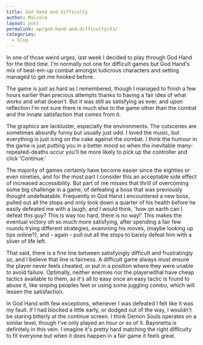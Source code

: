 ```yaml
---
title: God Hand and difficulty
author: Malcolm
layout: post
permalink: wp/god-hand-and-difficulty/43/
categories:
  - blog
---
```

In one of those weird urges, last week I decided to play through God Hand for the third time. I'm normally not one for difficult games but God Hand's mix of beat-em-up combat amongst ludicrous characters and setting managed to get me hooked before.

The game is just as hard as I remembered, though I managed to finish a few hours earlier than precious attempts thanks to having a fair idea of what works and what doesn't. But it was still as satisfying as ever, and upon reflection I'm not sure there is much else to the game other than the combat and the innate satisfaction that comes from it.

The graphics are lackluster, especially the environments. The cutscenes are sometimes absurdly funny but usually just odd. I loved the music, but everything is just icing on the cake against the combat. I think the humour in the game is just putting you in a better mood so when the inevitable many-repeated-deaths occur you'll be more likely to pick up the controller and click 'Continue.'

The majority of games certainly have become easier since the eighties or even nineties, and for the most part I consider this an acceptable side effect of increased accessibility. But part of me misses that thrill of overcoming some big challenge in a game, of defeating a boss that was previously thought undefeatable. Frequently in God Hand I encountered a new boss, pulled out all the stops and only took down a quarter of his health before he easily defeated me with a laugh, and I would think, 'how on earth can I defeat this guy? This is way too hard, there is no way!' This makes the eventual victory oh so much more satisfying, after spending a fair few rounds trying different strategies, examining his moves, (maybe looking up tips online?), and - again - pull out all the stops to barely defeat him with a sliver of life left.

That said, there is a fine line between satisfyingly difficult and frustratingly so, and I believe that line is fairness. A difficult game always must ensure the player never feels cheated, or put in a position where they were unable to avoid failure. Optimally, neither enemies nor the playerwithal have cheap tactics available to them, as it's all to easy once an easy tactic is found to abuse it, like sniping peoples feet or using some juggling combo, which will lessen the satisfaction.

In God Hand with few exceptions, whenever I was defeated I felt like it was my fault. If I had blocked a little early, or dodged out of the way, I wouldn't be staring bitterly at the continue screen. I think Demon Souls operates on a similar level, though I've only played an hour or so of it. Bayonetta is definitely in this vein. I imagine it's pretty hard matching the right difficulty to fit everyone but when it does happen in a fair game it feels great.